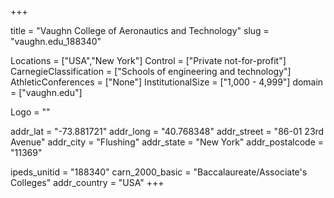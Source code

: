 
+++

title = "Vaughn College of Aeronautics and Technology"
slug = "vaughn.edu_188340"

Locations = ["USA","New York"]
Control = ["Private not-for-profit"]
CarnegieClassification = ["Schools of engineering and technology"]
AthleticConferences = ["None"]
InstitutionalSize = ["1,000 - 4,999"]
domain = ["vaughn.edu"]

Logo = ""

addr_lat = "-73.881721"
addr_long = "40.768348"
addr_street = "86-01 23rd Avenue"
addr_city = "Flushing"
addr_state = "New York"
addr_postalcode = "11369"

ipeds_unitid = "188340"
carn_2000_basic = "Baccalaureate/Associate's Colleges"
addr_country = "USA"
+++
    

